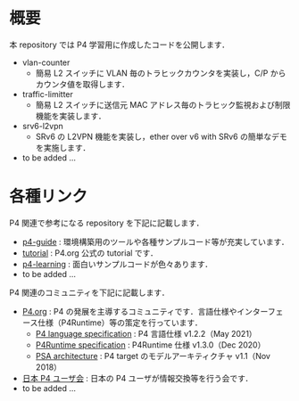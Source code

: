 # 概要

本 repository では P4 学習用に作成したコードを公開します．

- vlan-counter
  - 簡易 L2 スイッチに VLAN 毎のトラヒックカウンタを実装し，C/P からカウンタ値を取得します．
- traffic-limitter
  - 簡易 L2 スイッチに送信元 MAC アドレス毎のトラヒック監視および制限機能を実装します．
- srv6-l2vpn
  - SRv6 の L2VPN 機能を実装し，ether over v6 with SRv6 の簡単なデモを実施します．
- to be added ...

# 各種リンク

P4 関連で参考になる repository を下記に記載します．

- [p4-guide](https://github.com/jafingerhut/p4-guide) : 環境構築用のツールや各種サンプルコード等が充実しています．
- [tutorial](https://github.com/p4lang/tutorials) : P4.org 公式の tutorial です．
- [p4-learning](https://github.com/nsg-ethz/p4-learning) : 面白いサンプルコードが色々あります．
- to be added ...

P4 関連のコミュニティを下記に記載します．

- [P4.org](https://p4.org/) : P4 の発展を主導するコミュニティです．言語仕様やインターフェース仕様（P4Runtime）等の策定を行っています．
  - [P4 language specification](https://p4.org/p4-spec/docs/P4-16-v1.2.2.html) : P4 言語仕様 v1.2.2（May 2021）
  - [P4Runtime specification](https://p4.org/p4-spec/p4runtime/v1.3.0/P4Runtime-Spec.html) : P4Runtime 仕様 v1.3.0（Dec 2020） 
  - [PSA architecture](https://p4.org/p4-spec/docs/PSA-v1.1.0.html) : P4 target のモデルアーキティクチャ v1.1（Nov 2018）
- [日本 P4 ユーザ会](https://p4users.org/) : 日本の P4 ユーザが情報交換等を行う会です．
- to be added ...
